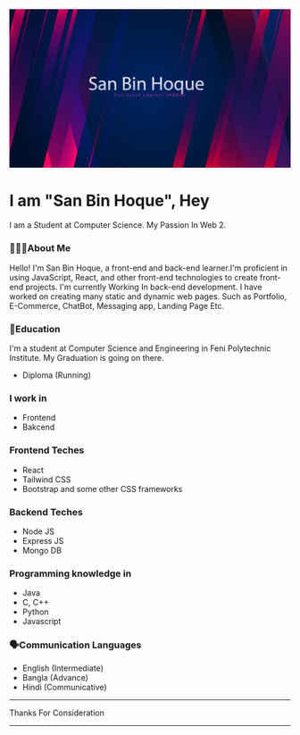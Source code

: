 <img src="./Img/github_banner.jpg"/>

# I am "San Bin Hoque", Hey
I am a Student at Computer Science. My Passion In Web 2.

### 🤵🏻‍♂️About Me
Hello! I'm San Bin Hoque, a front-end and back-end learner.I'm proficient in using JavaScript, React, and other front-end technologies to create front-end projects. I'm currently  Working In back-end development. I have worked on creating many static and dynamic web pages. Such as Portfolio, E-Commerce, ChatBot, Messaging app, Landing Page Etc.

### 📘Education
I'm a student at Computer Science and Engineering in Feni Polytechnic Institute. My Graduation is going on there.

- Diploma (Running)

### I work in
- Frontend
- Bakcend
  
### Frontend Teches
- React
- Tailwind CSS
- Bootstrap and some other CSS frameworks

### Backend Teches
- Node JS
- Express JS
- Mongo DB

### Programming knowledge in
- Java
- C, C++
- Python
- Javascript
  
### 🗣️Communication Languages
- English (Intermediate)
- Bangla (Advance)
- Hindi (Communicative)
  
<hr/>
Thanks For Consideration        
<hr/>
